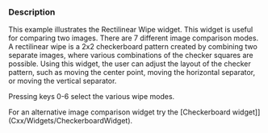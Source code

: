 ### Description
This example illustrates the Rectilinear Wipe widget. This widget is
useful for comparing two images. There are 7 different image
comparison modes.  A rectilinear wipe is a 2x2 checkerboard pattern
created by combining two separate images, where various combinations
of the checker squares are possible. Using this widget, the user can
adjust the layout of the checker pattern, such as moving the center
point, moving the horizontal separator, or moving the vertical
separator.

Pressing keys 0-6 select the various wipe modes.

For an alternative image comparison widget try the [Checkerboard widget]](Cxx/Widgets/CheckerboardWidget). 
